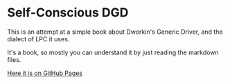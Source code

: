 # Self-Conscious DGD

This is an attempt at a simple book about Dworkin's Generic Driver, and the dialect of LPC it uses.

It's a book, so mostly you can understand it by just reading the markdown files.

[Here it is on GitHub Pages](https://noahgibbs.github.io/self_conscious_dgd)
